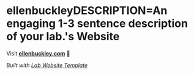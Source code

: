 
# ellenbuckleyDESCRIPTION=An engaging 1-3 sentence description of your lab.'s Website

Visit **[ellenbuckley.com](http://ellenbuckley.com)** 🚀

_Built with [Lab Website Template](https://greene-lab.gitbook.io/lab-website-template-docs)_
